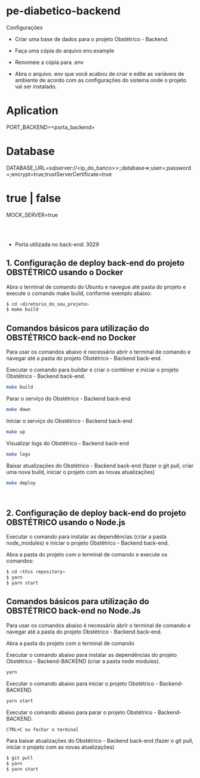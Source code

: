 # pe-diabetico-backend

Configurações

- Criar uma base de dados para o projeto Obstétrico - Backend.

- Faça uma cópia do arquivo env.example

- Renomeie a cópia para .env

- Abra o arquivo. env que você acabou de criar e edite as variáveis de ambiente de acordo com as configurações do sistema onde o projeto vai ser instalado.

# Aplication

PORT_BACKEND=<porta_backend>

# Database

DATABASE_URL=sqlserver://<ip_do_banco>>:<port>;database=<db>>;user=<usuario>;password=<senha>;encrypt=true;trustServerCertificate=true

# true | false

MOCK_SERVER=true

<br /><br />

- Porta utilizada no back-end: 3029

## 1. Configuração de deploy back-end do projeto OBSTÉTRICO usando o Docker

Abra o terminal de comando do Ubuntu e navegue até pasta do projeto e execute o comando make build, conforme exemplo abaixo:

```sh
$ cd <diretorio_do_seu_projeto>
$ make build
```

## Comandos básicos para utilização do OBSTÉTRICO back-end no Docker

Para usar os comandos abaixo é necessário abrir o terminal de comando e navegar até a pasta do projeto Obstétrico - Backend back-end.

Executar o comando para buildar e criar o contêiner e iniciar o projeto Obstétrico - Backend back-end.

```sh
make build
```

Parar o serviço do Obstétrico - Backend back-end

```sh
make down

```

Iniciar o serviço do Obstétrico - Backend back-end

```sh
make up
```

Visualizar logs do Obstétrico - Backend back-end

```sh
make logs
```

Baixar atualizações do Obstétrico - Backend back-end (fazer o git pull, criar uma nova build, iniciar o projeto com as novas atualizações)

```sh
make deploy
```

<br>

## 2. Configuração de deploy back-end do projeto OBSTÉTRICO usando o Node.js

Executar o comando para instalar as dependências (criar a pasta node_modules) e iniciar o projeto Obstétrico - Backend back-end.

Abra a pasta do projeto com o terminal de comando e execute os comandos:

```sh
$ cd <this repository>
$ yarn
$ yarn start
```

## Comandos básicos para utilização do OBSTÉTRICO back-end no Node.Js

Para usar os comandos abaixo é necessário abrir o terminal de comando e navegar até a pasta do projeto Obstétrico - Backend back-end.

Abra a pasta do projeto com o terminal de comando

Executar o comando abaixo para instalar as dependências do projeto Obstétrico - Backend-BACKEND (criar a pasta node modules).

```sh
yarn
```

Executar o comando abaixo para iniciar o projeto Obstétrico - Backend-BACKEND.

```sh
yarn start
```

Executar o comando abaixo para parar o projeto Obstétrico - Backend-BACKEND.

```sh
CTRL+C ou fechar o terminal
```

Para baixar atualizações do Obstétrico - Backend back-end (fazer o git pull, iniciar o projeto com as novas atualizações)

```sh
$ git pull
$ yarn
$ yarn start
```
